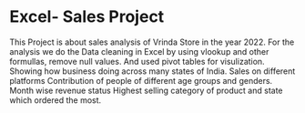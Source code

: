 # Excel- Sales Project

This Project is about sales analysis of Vrinda Store in the year 2022.
For the analysis we do the Data cleaning in Excel by using vlookup and other formullas, remove null values. And used pivot tables for visulization.
Showing how business doing across many states of India.
Sales on different platforms
Contribution of people of different age groups and genders.
Month wise revenue status
Highest selling category of product and state which ordered the most.
